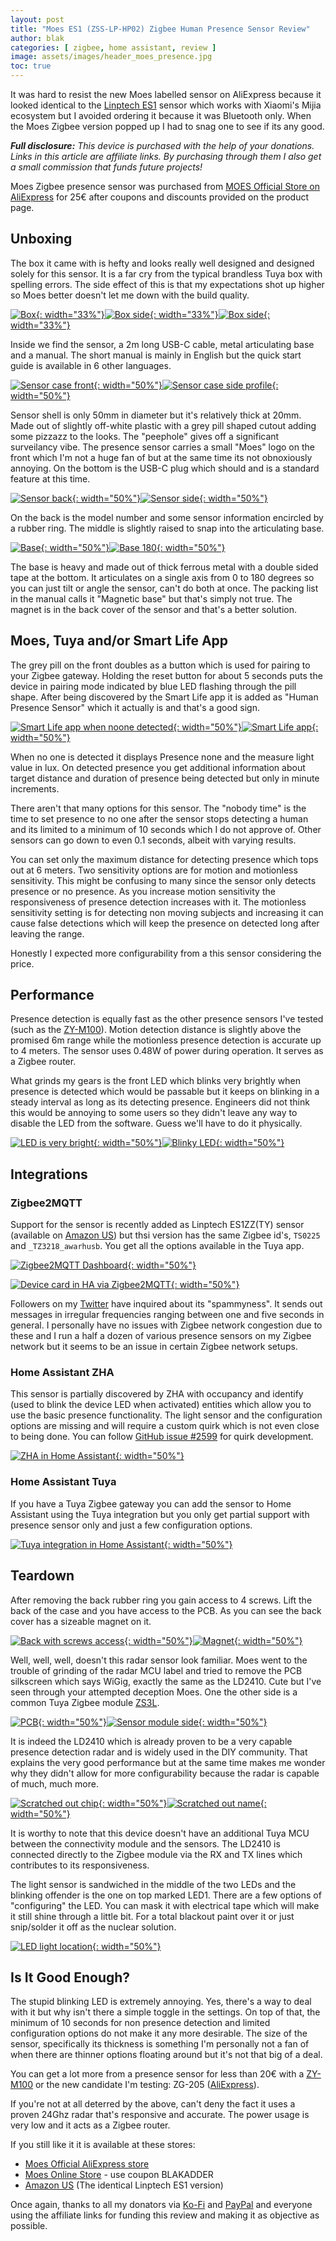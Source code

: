 ```yaml
---
layout: post
title: "Moes ES1 (ZSS-LP-HP02) Zigbee Human Presence Sensor Review"
author: blak
categories: [ zigbee, home assistant, review ]
image: assets/images/header_moes_presence.jpg
toc: true
---
```


It was hard to resist the new Moes labelled sensor on AliExpress because it looked identical to the [Linptech ES1](https://www.aliexpress.com/item/1005005669301043.html?aff_fcid=484c0be12e2444f4ab919e7e3895cf9b-1696883239582-00352-_DkX4sHh&tt=CPS_NORMAL&aff_fsk=_DkX4sHh&aff_platform=shareComponent-detail&sk=_DkX4sHh&aff_trace_key=484c0be12e2444f4ab919e7e3895cf9b-1696883239582-00352-_DkX4sHh&terminal_id=f6d770ce532d41d9aee8c03b1a87a6b5&afSmartRedirect=y) sensor which works with Xiaomi's Mijia ecosystem but I avoided ordering it because it was Bluetooth only. When the Moes Zigbee version popped up I had to snag one to see if its any good.

_**Full disclosure:** This device is purchased with the help of your donations. Links in this article are affiliate links. By purchasing through them I also get a small commission that funds future projects!_

Moes Zigbee presence sensor was purchased from [MOES Official Store on AliExpress](https://www.aliexpress.com/item/1005005962280933.html?aff_fcid=69a54db816fa428c9bddce424d903ee1-1696883449008-00404-_DBSJht9&tt=CPS_NORMAL&aff_fsk=_DBSJht9&aff_platform=shareComponent-detail&sk=_DBSJht9&aff_trace_key=69a54db816fa428c9bddce424d903ee1-1696883449008-00404-_DBSJht9&terminal_id=f6d770ce532d41d9aee8c03b1a87a6b5&afSmartRedirect=y) for 25€ after coupons and discounts provided on the product page.

## Unboxing

The box it came with is hefty and looks really well designed  and designed solely for this sensor. It is a far cry from the typical brandless Tuya box with spelling errors. The side effect of this is that my expectations shot up higher so Moes better doesn't let me down with the build quality.  

[![Box](/assets/images/moes-presence/box.jpg){: width="33%"}](/assets/images/moes-presence/box.jpg)[![Box side](/assets/images/moes-presence/boxback.jpg){: width="33%"}](/assets/images/moes-presence/boxback.jpg)[![Box side](/assets/images/moes-presence/contents.jpg){: width="33%"}](/assets/images/moes-presence/contents.jpg)

Inside we find the sensor, a 2m long USB-C cable, metal articulating base and a manual. The short manual is mainly in English but the quick start guide is available in 6 other languages.


[![Sensor case front](/assets/images/moes-presence/front.jpg){: width="50%"}](/assets/images/moes-presence/front.jpg)[![Sensor case side profile](/assets/images/moes-presence/profile.jpg){: width="50%"}](/assets/images/moes-presence/profile.jpg)

Sensor shell is only 50mm in diameter but it's relatively thick at 20mm. Made out of slightly off-white plastic with a grey pill shaped cutout adding some pizzazz to the looks. The "peephole" gives off a significant surveilancy vibe. The presence sensor carries a small "Moes" logo on the front which I'm not a huge fan of but at the same time its not obnoxiously annoying. On the bottom is the USB-C plug which should and is a standard feature at this time.

[![Sensor back](/assets/images/moes-presence/back.jpg){: width="50%"}](/assets/images/moes-presence/back.jpg)[![Sensor side](/assets/images/moes-presence/side.jpg){: width="50%"}](/assets/images/moes-presence/side.jpg)

On the back is the model number and some sensor information encircled by a rubber ring. The middle is slightly raised to snap into the articulating base.

[![Base](/assets/images/moes-presence/base.jpg){: width="50%"}](/assets/images/moes-presence/base.jpg)[![Base 180](/assets/images/moes-presence/base180.jpg){: width="50%"}](/assets/images/moes-presence/base180.jpg)

The base is heavy and made out of thick ferrous metal with a double sided tape at the bottom. It articulates on a single axis from 0 to 180 degrees so you can just tilt or angle the sensor, can't do both at once. The packing list in the manual calls it "Magnetic base" but that's simply not true. The magnet is in the back cover of the sensor and that's a better solution.


## Moes, Tuya and/or Smart Life App

The grey pill on the front doubles as a button which is used for pairing to your Zigbee gateway. Holding the reset button for about 5 seconds puts the device in pairing mode indicated by blue LED flashing through the pill shape. After being discovered by the Smart Life app it is added as "Human Presence Sensor" which it actually is and that's a good sign.

[![Smart Life app when noone detected](/assets/images/moes-presence/smartlife_noone.jpg){: width="50%"}](/assets/images/moes-presence/smartlife_noone.jpg)[![Smart Life app](/assets/images/moes-presence/tuya_app_settings.jpg){: width="50%"}](/assets/images/moes-presence/tuya_app_settings.jpg)

When no one is detected it displays Presence none and the measure light value in lux. On detected presence you get additional information about target distance and duration of presence being detected but only in minute increments.

There aren't that many options for this sensor. The "nobody time" is the time to set presence to no one after the sensor stops detecting a human and its limited to a minimum of 10 seconds which I do not approve of. Other sensors can go down to even 0.1 seconds, albeit with varying results.

You can set only the maximum distance for detecting presence which tops out at 6 meters. Two sensitivity options are for motion and motionless sensitivity. This might be confusing to many since the sensor only detects presence or no presence. As you increase motion sensitivity the responsiveness of presence detection increases with it. The motionless sensitivity setting is for detecting non moving subjects and increasing it can cause false detections which will keep the presence on detected long after leaving the range.

Honestly I expected more configurability from a this sensor considering the price.

## Performance

Presence detection is equally fast as the other presence sensors I've tested (such as the [ZY-M100](/zy-m100)). Motion detection distance is slightly above the promised 6m range while the motionless presence detection is accurate up to 4 meters. The sensor uses 0.48W of power during operation. It serves as a Zigbee router.

What grinds my gears is the front LED which blinks very brightly when presence is detected which would be passable but it keeps on blinking in a steady interval as long as its detecting presence. Engineers did not think this would be annoying to some users so they didn't leave any way to disable the LED from the software. Guess we'll have to do it physically.

[![LED is very bright](/assets/images/moes-presence/brightled.jpg){: width="50%"}](/assets/images/moes-presence/brightled.jpg)[![Blinky LED](/assets/images/moes-presence/blinkyled.gif){: width="50%"}](/assets/images/moes-presence/blinkyled.gif)


## Integrations

### Zigbee2MQTT

Support for the sensor is recently added as Linptech ES1ZZ(TY) sensor (available on [Amazon US](https://www.amazon.com/dp/B0C7C6L66J?tag=blakadders-20)) but thsi version has the same Zigbee id's, `TS0225` and `_TZ3218_awarhusb`. You get all the options available in the Tuya app. 

[![Zigbee2MQTT Dashboard](/assets/images/moes-presence/z2m_dashboard.jpg){: width="50%"}](/assets/images/moes-presence/z2m_dashboard.jpg)

[![Device card in HA via Zigbee2MQTT](/assets/images/moes-presence/z2m_device_card.jpg){: width="50%"}](/assets/images/moes-presence/z2m_device_card.jpg)

Followers on my [Twitter](https://twitter.com/blakadder_) have inquired about its "spammyness". It sends out messages in irregular frequencies ranging between one and five seconds in general. I personally have no issues with Zigbee network congestion due to these and I run a half a dozen of various presence sensors on my Zigbee network but it seems to be an issue in certain Zigbee network setups.

### Home Assistant ZHA

This sensor is partially discovered by ZHA with occupancy and identify (used to blink the device LED when activated) entities which allow you to use the basic presence functionality. The light sensor and the configuration options are missing and will require a custom quirk which is not even close to being done. You can follow [GitHub issue #2599](https://github.com/zigpy/zha-device-handlers/issues/2599) for quirk development.

[![ZHA in Home Assistant](/assets/images/moes-presence/zha_device_card.jpg){: width="50%"}](/assets/images/moes-presence/zha_device_card.jpg)

### Home Assistant Tuya

If you have a Tuya Zigbee gateway you can add the sensor to Home Assistant using the Tuya integration but you only get partial support with presence sensor only and just a few configuration options.

[![Tuya integration in Home Assistant](/assets/images/moes-presence/tuya_device_card.jpg){: width="50%"}](/assets/images/moes-presence/tuya_device_card.jpg)

## Teardown

After removing the back rubber ring you gain access to 4 screws. Lift the back of the case and you have access to the PCB. As you can see the back cover has a sizeable magnet on it.

[![Back with screws access](/assets/images/moes-presence/backscrews.jpg){: width="50%"}](/assets/images/moes-presence/backscrews.jpg)[![Magnet](/assets/images/moes-presence/magnet.jpg){: width="50%"}](/assets/images/moes-presence/magnet.jpg)

Well, well, well, doesn't this radar sensor look familiar. Moes went to the trouble of grinding of the radar MCU label and tried to remove the PCB silkscreen which says WiGig, exactly the same as the LD2410. Cute but I've seen through your attempted deception Moes. One the other side is a common Tuya Zigbee module [ZS3L](https://developer.tuya.com/en/docs/iot/zs3l?id=K97r37j19f496).

[![PCB](/assets/images/moes-presence/pcb.jpg){: width="50%"}](/assets/images/moes-presence/pcb.jpg)[![Sensor module side](/assets/images/moes-presence/pcbmodule.jpg){: width="50%"}](/assets/images/moes-presence/pcbmodule.jpg)

It is indeed the LD2410 which is already proven to be a very capable presence detection radar and is widely used in the DIY community. That explains the very good performance but at the same time makes me wonder why they didn't allow for more configurability because the radar is capable of much, much more.

[![Scratched out chip](/assets/images/moes-presence/scratchedoutchip.jpg){: width="50%"}](/assets/images/moes-presence/scratchedoutchip.jpg)[![Scratched out name](/assets/images/moes-presence/scratchedoutname.jpg){: width="50%"}](/assets/images/moes-presence/scratchedoutname.jpg)

It is worthy to note that this device doesn't have an additional Tuya MCU between the connectivity module and the sensors. The LD2410 is connected directly to the Zigbee module via the RX and TX lines which contributes to its responsiveness.

The light sensor is sandwiched in the middle of the two LEDs and the blinking offender is the one on top marked LED1. There are a few options of "configuring" the LED. You can mask it with electrical tape which will make it still shine through a little bit. For a total blackout paint over it or just snip/solder it off as the nuclear solution. 

[![LED light location](/assets/images/moes-presence/ledlocation.jpg){: width="50%"}](/assets/images/moes-presence/ledlocation.jpg)

## Is It Good Enough?

The stupid blinking LED is extremely annoying. Yes, there's a way to deal with it but why isn't there a simple toggle in the settings. On top of that, the minimum of 10 seconds for non presence detection and limited configuration options do not make it any more desirable. The size of the sensor, specifically its thickness is something I'm personally not a fan of when there are thinner options floating around but it's not that big of a deal.

You can get a lot more from a presence sensor for less than 20€ with a [ZY-M100](/zy-m100) or the new candidate I'm testing: ZG-205 ([AliExpress](https://www.aliexpress.com/item/1005005951964477.html?aff_fcid=2296362ef35549d1b085e7f7188f7b4d-1696890047820-09063-_DmuFAd1)).

If you're not at all deterred by the above, can't deny the fact it uses a proven 24Ghz radar that's responsive and accurate. The power usage is very low and it acts as a Zigbee router.

If you still like it it is available at these stores:
- [Moes Official AliExpress store](https://www.aliexpress.com/item/1005005962280933.html?aff_fcid=69a54db816fa428c9bddce424d903ee1-1696883449008-00404-_DBSJht9&tt=CPS_NORMAL&aff_fsk=_DBSJht9&aff_platform=shareComponent-detail&sk=_DBSJht9&aff_trace_key=69a54db816fa428c9bddce424d903ee1-1696883449008-00404-_DBSJht9&terminal_id=f6d770ce532d41d9aee8c03b1a87a6b5&afSmartRedirect=y)
- [Moes Online Store](https://moeshouse.com/products/zigbee-human-presence-sensor/?ref=v4thya2eufek) - use coupon BLAKADDER
- [Amazon US](https://www.amazon.com/dp/B0C7C6L66J?tag=blakadders-20) (The identical Linptech ES1 version)

Once again, thanks to all my donators via [Ko-Fi](https://ko-fi.com/blakadder) and [PayPal](https://www.paypal.me/tasmotatemplates) and everyone using the affiliate links for funding this review and making it as objective as possible.
